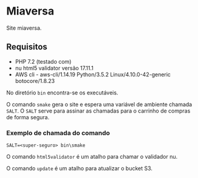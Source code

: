 # Miaversa

Site miaversa.

## Requisitos

  - PHP 7.2 (testado com)
  - nu html5 validator versão 17.11.1
  - AWS cli - aws-cli/1.14.19 Python/3.5.2 Linux/4.10.0-42-generic botocore/1.8.23

No diretório `bin` encontra-se os executáveis.

O comando `smake` gera o site e espera uma variável de ambiente chamada `SALT`.
O `SALT` serve para assinar as chamadas para o carrinho de compras de forma segura.

### Exemplo de chamada do comando

    SALT=<super-seguro> bin\smake

O comando `html5validator` é um atalho para chamar o validador nu.

O comando `update` é um atalho para atualizar o bucket S3.
